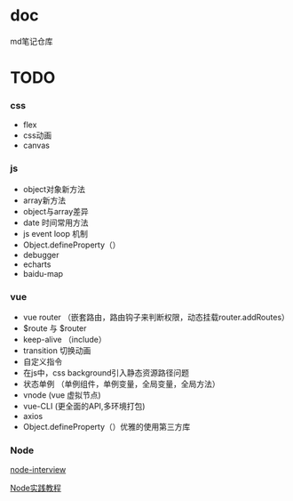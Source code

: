 
# doc

md笔记仓库


# TODO

### css
- flex
- css动画 
- canvas

### js
- object对象新方法
- array新方法
- object与array差异
- date 时间常用方法
- js event loop 机制
- Object.defineProperty（）
- debugger
- echarts
- baidu-map

### vue
- vue router （嵌套路由，路由钩子来判断权限，动态挂载router.addRoutes）
- $route 与 $router
- keep-alive （include）
- transition 切换动画
- 自定义指令
- 在js中，css background引入静态资源路径问题
- 状态单例	（单例组件，单例变量，全局变量，全局方法）
- vnode (vue 虚拟节点)
- vue-CLI (更全面的API,多环境打包)
- axios
- Object.defineProperty（）优雅的使用第三方库
	
	
### Node

[node-interview](https://github.com/ElemeFE/node-interview/tree/master/sections/zh-cn)

[Node实践教程](https://github.com/ElemeFE/node-practice)
